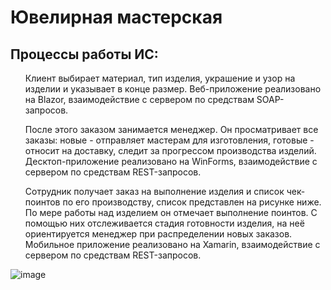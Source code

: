 # Ювелирная мастерская

<h2>Процессы работы ИС:</h2>

<ol>Клиент выбирает материал, тип изделия, украшение и узор на изделии и указывает в конце размер. Веб-приложение реализовано на Blazor, взаимодействие с сервером по средствам SOAP-запросов.</ol> 

<ol>После этого заказом занимается менеджер. Он просматривает все заказы: новые - отправляет мастерам для изготовления, готовые - относит на доставку, следит за прогрессом производства изделий. Десктоп-приложение реализовано на WinForms, взаимодействие с сервером по средствам REST-запросов.</ol>

<ol>Сотрудник получает заказ на выполнение изделия и список чек-поинтов по его производству, список представлен на рисунке ниже. По мере работы над изделием он отмечает выполнение поинтов. С помощью них отслеживается стадия готовности изделия, на неё ориентируется менеджер при распределении новых заказов. Мобильное приложение реализовано на Xamarin, взаимодействие с сервером по средствам REST-запросов.</ol>

![image](https://user-images.githubusercontent.com/63611047/145726926-6c20dd60-4dbc-458b-9e59-24ea0de82680.png)


